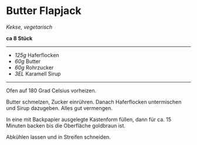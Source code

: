 # Butter Flapjack 
*Kekse, vegetarisch*

**ca 8 Stück**

---
- *125g* Haferflocken
- *60g* Butter
- *60g* Rohrzucker
- *3EL* Karamell Sirup
---

Ofen auf 180 Grad Celsius vorheizen.

Butter schmelzen, Zucker einrühren. Danach Haferflocken untermischen und Sirup dazugeben. Alles gut vermengen.

In eine mit Backpapier ausgelegte Kastenform füllen, dann für ca. 15 Minuten backen bis die Oberfläche goldbraun ist.

Abkühlen lassen und in Streifen schneiden.